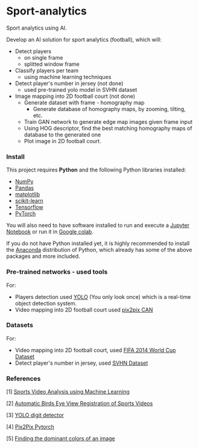 # Sport-analytics
Sport analytics using AI.

Develop an AI solution for sport analytics (football), which will:

- Detect players
  - on single frame
  - splitted window frame
- Classify players per team
  - using machine learning techniques
- Detect player's number in jersey (not done)
  - used pre-trained yolo model in SVHN dataset
- Image mapping into 2D football court (not done)
  - Generate dataset with frame - homography map
    - Generate database of homography maps, by zooming, tilting, etc.
  - Train GAN network to generate edge map images given frame input
  - Using HOG descriptor, find the best matching homography maps of database to the generated one
  - Plot image in 2D football court.
  

### Install

This project requires **Python** and the following Python libraries installed:

- [NumPy](http://www.numpy.org/)
- [Pandas](http://pandas.pydata.org/)
- [matplotlib](http://matplotlib.org/)
- [scikit-learn](http://scikit-learn.org/stable/)
- [Tensorflow](https://www.tensorflow.org/)
- [PyTorch](https://pytorch.org/)

You will also need to have software installed to run and execute a [Jupyter Notebook](http://ipython.org/notebook.html) or run it in [Google colab](https://colab.research.google.com/).

If you do not have Python installed yet, it is highly recommended to install the [Anaconda](http://continuum.io/downloads) distribution of Python, which already has some of the above packages and more included.

### Pre-trained networks - used tools

For:
- Players detection used [YOLO](https://pjreddie.com/darknet/yolo/) (You only look once) which is a real-time object detection system.
- Video mapping into 2D football court used [pix2pix CAN](https://github.com/mrzhu-cool/pix2pix-pytorch)

### Datasets

For:
- Video mapping into 2D football court, used [FIFA 2014 World Cup Dataset](http://www.cs.toronto.edu/~namdar/data/soccer_data.tar.gz)
- Detect player's number in jersey, used [SVHN Dataset](http://ufldl.stanford.edu/housenumbers/)

### References

[1] [Sports Video Analysis using Machine Learning](https://www.linkedin.com/pulse/sports-video-analysis-using-machine-learning-stephan-janssen/)

[2] [Automatic Birds Eye View Registration of Sports Videos](https://nihal111.github.io/hawk_eye/)

[3] [YOLO digit detector](https://github.com/penny4860/Yolo-digit-detector)

[4] [Pix2Pix Pytorch](https://github.com/mrzhu-cool/pix2pix-pytorch)

[5] [Finding the dominant colors of an image](https://www.timpoulsen.com/2018/finding-the-dominant-colors-of-an-image.html)
